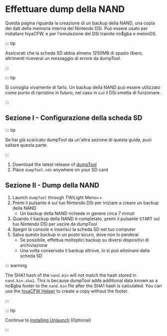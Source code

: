 # Effettuare dump della NAND

Questa pagina riguarda la creazione di un backup della NAND, una copia dei dati della memoria interna del Nintendo DSi. Può essere usato per installare hiyaCFW, e per l'emulazione del DSi tramite no$gba e melonDS.

::: tip

Assicurati che la scheda SD abbia almeno 1250MB di spazio libero, altrimenti riceverai un messaggio di errore da dumpTool.

:::

::: tip

Si consiglia vivamente di farlo. Un backup della NAND può essere utilizzato come punto di ripristino in futuro, nel caso in cui il DSi smetta di funzionare.

:::

## Sezione I - Configurazione della scheda SD

::: tip

Se hai già scaricato dumpTool da un'altra sezione di questa guida, puoi saltare questa parte.

:::

1. Download the latest release of [dumpTool](https://github.com/zoogie/dumpTool/releases/latest/download/dumpTool.nds)
2. Place `dumpTool.nds` anywhere on your SD card

## Sezione II - Dump della NAND

1. Launch `dumpTool` through TWiLight Menu++
2. Premi il pulsante <kbd class="face">A</kbd> sul tuo Nintendo DSi per iniziare a creare un backup della NAND
   - Un backup della NAND richiede in genere circa 7 minuti
3. Quando il backup della NAND è completato, premi il pulsante <kbd>START</kbd> sul tuo Nintendo DSi per uscire da dumpTool
4. Spegni la console e inserisci la scheda SD nel tuo computer
5. Salva questo backup in un posto sicuro, dove non lo perderai
   - Se possibile, effettua molteplici backup su diversi dispositivi di archiviazione
   - Una volta conservato il backup altrove, lo si può eliminare dalla scheda SD

::: warning

The SHA1 hash of the `nand.bin` will not match the hash stored in `nand.bin.sha1`. This is because dumpTool adds additional data known as a no$gba footer to the `nand.bin` file after the SHA1 hash is calculated. You can use the [hiyaCFW Helper](https://github.com/mondul/HiyaCFW-Helper/releases) to create a copy without the footer.

:::

::: tip

Continue to [Installing Unlaunch](installing-unlaunch.html) (Optional)

:::
